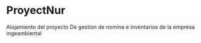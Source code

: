 # ProyectNur
Alojamiento del proyecto De gestion de nomina e inventarios de la empresa ingeambiental 

